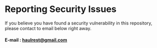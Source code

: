 # Reporting Security Issues

If you believe you have found a security vulnerability in this repository,  
please contact to email below right away.

#### E-mail : haulrest@gmail.com

<!--
Template from https://github.com/facebook/react/security
-->
